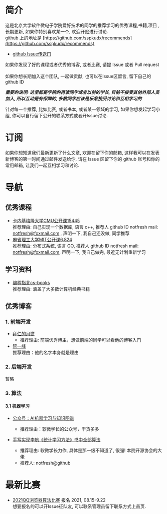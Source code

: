 # 简介
这是北京大学软件微电子学院爱好技术的同学的推荐学习的优秀课程,书籍,项目 , 长期更新, 如果你特别喜欢某一个, 欢迎开贴进行讨论.  
github 上的地址是 [https://github.com/sspkudx/recommends](https://github.com/sspkudx/recommends)<br>


- [github Issue传送门](https://github.com/sspkudx/recommends/issues/new)

如果你发现了好的课程或者优秀的博客, 或者比赛, 请提 Issue 或者 Pull request<br>  
如果你想长期加入这个团队, 一起做贡献, 也可以在Issue区留言, 留下自己的 github ID<br>  

***重要的说明: 这里都是学院的再读同学或者以前的学长, 目前不接受其他外部人员加入, 所以互动是有保障的, 多数同学应该是乐意接受讨论和互相学习的***

针对每一个推荐, 比如比赛, 或者书本, 或者某一领域的学习, 如果你想发起学习小组, 你可以自行留下公开的联系方式或者开Issue讨论.

# 订阅
如果你想知道我们最新更新了什么文章, 欢迎在留下你的邮箱, 这样我可以在发表新博客的第一时间通过邮件发送给你, 请在 Issue 区留下你的 github 账号和你的常用邮箱, 让我们一起互相学习和讨论.  

# 导航

## 优秀课程
- [卡内基梅隆大学CMU公开课15445](https://15445.courses.cs.cmu.edu/fall2020/)<br>
  推荐理由: 自己实现一个数据库, 语言 c++, 推荐人 github ID notfresh mail: notfresh@foxmail.com , 声明一下, 我自己还没做, 同学推荐
- [麻省理工大学MIT公开课6.824](https://pdos.csail.mit.edu/6.824/)<br>
  推荐理由: 分布式系统, 语言 GO,  推荐人 github ID notfresh mail: notfresh@foxmail.com, 声明一下, 我自己做完, 最近无计划重新学习

## 学习资料
- [编程指北cs-books](https://gitee.com/Marvinle/awesome-cs-books#c)<br>
  推荐理由: 涵盖了大多数计算机经典书籍
## 优秀博客

### 1. 前端开发
- [拜仁的月饼](https://juejin.cn/user/483440848286439)<br>
  - 推荐理由: 前端优秀博主，想做前端的同学可以看他的博客入门
- [阮一峰](https://www.ruanyifeng.com/blog/)<br>
  推荐理由：他的名字本身就是理由

### 2. 后端开发

暂略

### 3. 算法

#### 3.1 机器学习
- [公众号：AI机器学习与知识图谱](https://mp.weixin.qq.com/s/Cqw7JkwpcIGlPXpe2Tbwxg)<br>
  - 推荐理由：软微学长的公众号，干货多多

- [手写实现李航《统计学习方法》书中全部算法](https://github.com/Dod-o/Statistical-Learning-Method_Code)
  - 推荐理由: 软微学长力作, 具体是那一级不知道了, 很强! 本院开源协会的大佬
  - 推荐人: notfresh@github

# 最新比赛

- [2021QQ浏览器算法比赛](https://algo.browser.qq.com/) 报名 2021, 08.15-9.22 <br>
想要报名的可以开Issue征队友, 可以联系管理员留下联系方式上首页.





